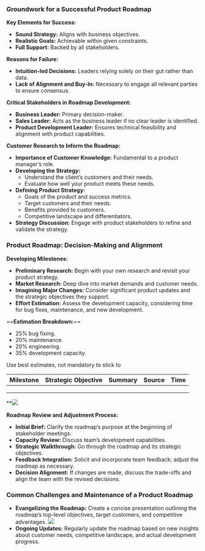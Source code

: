 ### Groundwork for a Successful Product Roadmap

**Key Elements for Success:**

- **Sound Strategy:** Aligns with business objectives.
- **Realistic Goals:** Achievable within given constraints.
- **Full Support:** Backed by all stakeholders.

**Reasons for Failure:**

- **Intuition-led Decisions:** Leaders relying solely on their gut rather than data.
- **Lack of Alignment and Buy-In:** Necessary to engage all relevant parties to ensure consensus.

**Critical Stakeholders in Roadmap Development:**

- **Business Leader:** Primary decision-maker.
- **Sales Leader:** Acts as the business leader if no clear leader is identified.
- **Product Development Leader:** Ensures technical feasibility and alignment with product capabilities.

**Customer Research to Inform the Roadmap:**

- **Importance of Customer Knowledge:** Fundamental to a product manager’s role.
- **Developing the Strategy:**
    - Understand the client’s customers and their needs.
    - Evaluate how well your product meets these needs.
- **Defining Product Strategy:**
    - Goals of the product and success metrics.
    - Target customers and their needs.
    - Benefits provided to customers.
    - Competitive landscape and differentiators.
- **Strategy Discussion:** Engage with product stakeholders to refine and validate the strategy.

### Product Roadmap: Decision-Making and Alignment

**Developing Milestones:**

- **Preliminary Research:** Begin with your own research and revisit your product strategy.
- **Market Research:** Deep dive into market demands and customer needs.
- **Imagining Major Changes:** Consider significant product updates and the strategic objectives they support.
- **Effort Estimation:** Assess the development capacity, considering time for bug fixes, maintenance, and new development.

==**Estimation Breakdown:**==

- 25% bug fixing.
- 20% maintenance.
- 20% engineering.
- 35% development capacity.

Use best estimates, not mandatory to stick to

| Milestone | Strategic Objective | Summary | Source | Time |
| --------- | ------------------- | ------- | ------ | ---- |
|           |                     |         |        |      |
|           |                     |         |        |      |
|           |                     |         |        |      |

**![](https://lh7-us.googleusercontent.com/wXFj5-IgpCMiQ-RUKmc5HLZunvsbxzrg5Ubl_rT1My84sw6CN_Ywl5B_qnfWmLwCgszhcyOALDUhP5_TfbG5vABTQkYE0cc_d0qgwHB5Q6ZdWDfGT2wl5Ly9BBFRcODicmF9rCZw93Li24lPTB-TGl8)




**Roadmap Review and Adjustment Process:**

- **Initial Brief:** Clarify the roadmap’s purpose at the beginning of stakeholder meetings.
- **Capacity Review:** Discuss team’s development capabilities.
- **Strategic Walkthrough:** Go through the roadmap and its strategic objectives.
- **Feedback Integration:** Solicit and incorporate team feedback; adjust the roadmap as necessary.
- **Decision Alignment:** If changes are made, discuss the trade-offs and align the team with the revised decisions.

### Common Challenges and Maintenance of a Product Roadmap

- **Evangelizing the Roadmap:** Create a concise presentation outlining the roadmap’s top-level objectives, target customers, and competitive advantages.
**![](https://lh7-us.googleusercontent.com/ilGyn1DzeFI1HWqAoVyUVxV3Qk8dWLEQUP5R1gD_dE4V8fu30Hb849nk0yHkDjblaW7WwR3tLEHQPUPUky8w8zOYDP4x69yOM9LOevqwnFHAiICBO48w69wcAAHJIFPbGMfWVUZfCfCWoI9Ptw09K1I)**
- **Ongoing Updates:** Regularly update the roadmap based on new insights about customer needs, competitive landscape, and actual development progress.